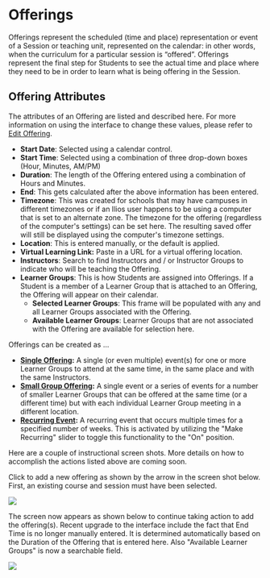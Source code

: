 # Offerings

Offerings represent the scheduled (time and place) representation or event of a Session or teaching unit, represented on the calendar: in other words, when the curriculum for a particular session is “offered”. Offerings represent the final step for Students to see the actual time and place where they need to be in order to learn what is being offering in the Session.

## Offering Attributes

The attributes of an Offering are listed and described here. For more information on using the interface to change these values, please refer to [Edit Offering](https://iliosproject.gitbook.io/ilios-user-guide/courses-and-sessions/offerings/edit-offering).

* **Start Date**: Selected using a calendar control.
* **Start Time**: Selected using a combination of three drop-down boxes (Hour, Minutes, AM/PM)                         &#x20;
* **Duration**: The length of the Offering entered using a combination of Hours and Minutes.
* **End**: This gets calculated after the above information has been entered.
* **Timezone**: This was created for schools that may have campuses in different timezones or if an Ilios user happens to be using a computer that is set to an alternate zone. The timezone for the offering (regardless of the computer's settings) can be set here. The resulting saved offer will still be displayed using the computer's timezone settings.
* **Location**: This is entered manually, or the default is applied.
* **Virtual Learning Link:** Paste in a URL for a virtual offering location.
* **Instructors**: Search to find Instructors and / or Instructor Groups to indicate who will be teaching the Offering.
* **Learner Groups**: This is how Students are assigned into Offerings. If a Student is a member of a Learner Group that is attached to an Offering, the Offering will appear on their calendar.
  * **Selected Learner Groups**: This frame will be populated with any and all Learner Groups associated with the Offering.
  * **Available Learner Groups**: Learner Groups that are not associated with the Offering are available for selection here.

Offerings can be created as ...

* [**Single Offering**](https://iliosproject.gitbook.io/ilios-user-guide/courses-and-sessions/offerings/create-single-offering)**:**  A single (or even multiple) event(s) for one or more Learner Groups to attend at the same time, in the same place and with the same Instructors.
* [**Small Group Offering**](https://iliosproject.gitbook.io/ilios-user-guide/courses-and-sessions/offerings/create-small-group-offerings)**:**  A single event or a series of events for a number of smaller Learner Groups that can be offered at the same time (or a different time) but with each individual Learner Group meeting in a different location. &#x20;
* [**Recurring Event**](https://iliosproject.gitbook.io/ilios-user-guide/courses-and-sessions/offerings/recurring-event)**:**  A recurring event that occurs multiple times for a specified number of weeks.  This is activated by utilizing the "Make Recurring" slider to toggle this functionality to the "On" position.

Here are a couple of instructional screen shots. More details on how to accomplish the actions listed above are coming soon.

Click to add a new offering as shown by the arrow in the screen shot below. First, an existing course and session must have been selected.

![](../../.gitbook/assets/offering\_add\_new\_btn.jpg)

&#x20;The screen now appears as shown below to continue taking action to add the offering(s). Recent upgrade to the interface include the fact that End Time is no longer manually entered. It is determined automatically based on the Duration of the Offering that is entered here. Also "Available Learner Groups" is now a searchable field.

![](../../.gitbook/assets/add\_offering.jpg)
